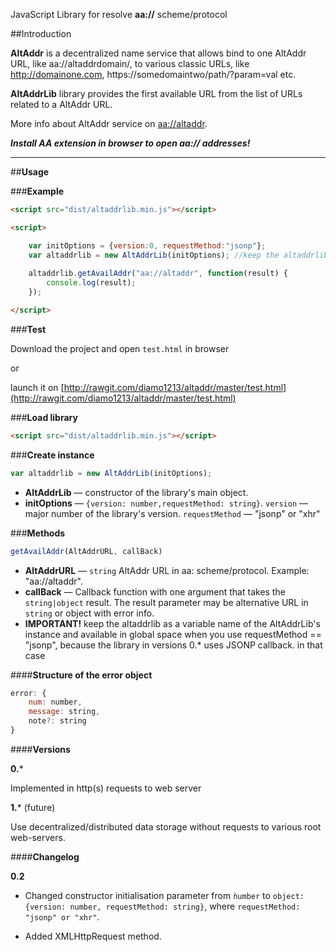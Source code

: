 JavaScript Library for resolve **aa://** scheme/protocol


##Introduction

**AltAddr** is a decentralized name service that allows bind to one AltAddr URL, like aa://altaddrdomain/, to various classic URLs, like http://domainone.com, https://somedomaintwo/path/?param=val etc.

**AltAddrLib** library provides the first available URL from the list of URLs related to a AltAddr URL.

More info about AltAddr service on [aa://altaddr](aa://altaddr).

***Install AA extension in browser to open aa:// addresses!***


----------


##**Usage**

###**Example**

```html
<script src="dist/altaddrlib.min.js"></script>

<script>

    var initOptions = {version:0, requestMethod:"jsonp"};
    var altaddrlib = new AltAddrLib(initOptions); //keep the altaddrlib as a variable name of the AltAddrLib's instance, when you use requestMethod:"jsonp"
    
    altaddrlib.getAvailAddr("aa://altaddr", function(result) {
        console.log(result);
    });

</script>
```

###**Test**


Download the project and open `test.html` in browser

or

launch it on [http://rawgit.com/diamo1213/altaddr/master/test.html](http://rawgit.com/diamo1213/altaddr/master/test.html)

###**Load library**
```html
<script src="dist/altaddrlib.min.js"></script>
```
###**Create instance**
```js
var altaddrlib = new AltAddrLib(initOptions);
```

 - **AltAddrLib**  —  constructor of the library's main object.
 - **initOptions** — `{version: number,requestMethod: string}`. `version` — major number of the library's version. `requestMethod` — "jsonp" or "xhr"

###**Methods**

```js
getAvailAddr(AltAddrURL, callBack)
```

 - **AltAddrURL** — `string` AltAddr URL in aa: scheme/protocol. Example: "aa://altaddr".
 - **callBack** — Callback function with one argument that takes the `string|object` result. The result parameter may be alternative URL in `string` or object with error info. 
 - **IMPORTANT!** keep the altaddrlib as a variable name of the AltAddrLib's instance and available in global space when you use requestMethod == "jsonp", because the library in versions 0.* uses JSONP callback. in that case

####**Structure of the error object**
```js
error: {
    num: number,
    message: string,
    note?: string
}
```
####**Versions**

**0.***

Implemented in http(s) requests to web server

**1.*** (future)

Use decentralized/distributed data storage without requests to various root web-servers.

####**Changelog**

**0.2**

- Changed constructor initialisation parameter from ```ǹumber``` to ```object: {version: number, requestMethod: string}```, where ```requestMethod: "jsonp" or "xhr"```.

- Added XMLHttpRequest method.




